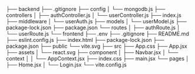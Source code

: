 ├── backend
    ├── .gitignore
    ├── config
    │   └── mongodb.js
    ├── controllers
    │   ├── authController.js
    │   └── userController.js
    ├── index.js
    ├── middleware
    │   └── userAuth.js
    ├── models
    │   └── userModel.js
    ├── package-lock.json
    ├── package.json
    └── routes
    │   ├── authRoute.js
    │   └── userRoute.js
└── frontend
    ├── .env
    ├── .gitignore
    ├── README.md
    ├── eslint.config.js
    ├── index.html
    ├── package-lock.json
    ├── package.json
    ├── public
        └── vite.svg
    ├── src
        ├── App.css
        ├── App.jsx
        ├── assets
        │   └── react.svg
        ├── component
        │   ├── Navbar.jsx
        │   └── context
        │   │   └── AppContext.jsx
        ├── index.css
        ├── main.jsx
        └── pages
        │   ├── Home.jsx
        │   └── Login.jsx
    └── vite.config.js
